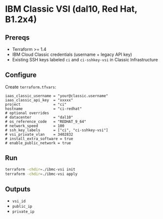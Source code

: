 # IBM Classic VSI (dal10, Red Hat, B1.2x4)

## Prereqs
- Terraform >= 1.4
- IBM Cloud Classic credentials (username + legacy API key)
- Existing SSH keys labeled `ci` and `ci-sshkey-vsi` in Classic Infrastructure

## Configure
Create `terraform.tfvars`:

```hcl
iaas_classic_username = "your@classic.username"
iaas_classic_api_key  = "xxxxx"
project               = "ci"
hostname              = "ci-redhat"
# optional overrides
# datacenter          = "dal10"
# os_reference_code   = "REDHAT_9_64"
# network_speed       = 100
# ssh_key_labels      = ["ci", "ci-sshkey-vsi"]
# vsi_private_vlan    = 3402832
# install_extra_software = true
# enable_public_network = true
```

## Run
```bash
terraform -chdir=./ibmc-vsi init
terraform -chdir=./ibmc-vsi apply
```

## Outputs
- `vsi_id`
- `public_ip`
- `private_ip`
